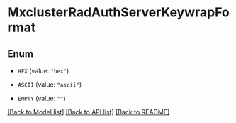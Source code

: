 # MxclusterRadAuthServerKeywrapFormat

## Enum


* `HEX` (value: `"hex"`)

* `ASCII` (value: `"ascii"`)

* `EMPTY` (value: `""`)


[[Back to Model list]](../README.md#documentation-for-models) [[Back to API list]](../README.md#documentation-for-api-endpoints) [[Back to README]](../README.md)


